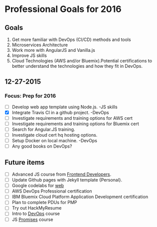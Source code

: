 # Professional Goals for 2016

## Goals
1. Get more familiar with DevOps (CI/CD) methods and tools
2. Microservices Architecture
3. Work more with AngularJS and Vanilla.js
4. Improve JS skills
5. Cloud Technologies (AWS and/or Bluemix).Potential certifications to better understand the technologies and how they fit in DevOps.

## 12-27-2015
### Focus: Prep for 2016
- [ ] Develop web app template using Node.js. -JS skills
- [x] Integrate Travis CI in a github project. -DevOps
- [ ] Investigate requirements and training options for AWS cert
- [ ] Investigate requirements and training options for Bluemix cert
- [ ] Search for Angular.JS training.
- [ ] Investigate cloud cert hq hosting options.
- [ ] Setup Docker on local machine. -DevOps
- [ ] Any good books on DevOps?

## Future items
- [ ] Advanced JS course from [Frontend Developers](https://frontendmasters.com/courses/).
- [ ] Update Github pages with Jekyll template {Personal}.
- [ ] Google codelabs for [web](https://codelabs.developers.google.com/)
- [ ] AWS DevOps Professional certification
- [ ] IBM Bluemix Cloud Platform Application Development certification
- [ ] Plan to complete PDUs for PMP
- [ ] Try out HackMyResume
- [ ] Intro to [DevOps](https://www.udacity.com/course/intro-to-devops--ud611) course
- [ ] JS [Promises](https://www.udacity.com/course/javascript-promises--ud898) course
